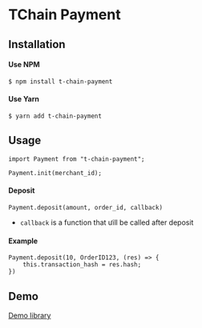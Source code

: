# TChain Payment

## Installation

#### Use NPM

```
$ npm install t-chain-payment
```

#### Use Yarn
```
$ yarn add t-chain-payment
```

## Usage

```
import Payment from "t-chain-payment";

Payment.init(merchant_id);
```

#### Deposit

```
Payment.deposit(amount, order_id, callback)
```

- `callback` is a function that ưill be called after deposit

#### Example

```
Payment.deposit(10, OrderID123, (res) => {
    this.transaction_hash = res.hash;
})
```


## Demo

[Demo library](https://github.com/tokoinofficial/t-chain-payment-js-example.git)

